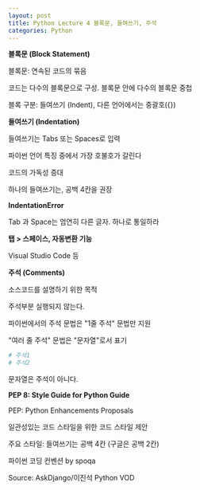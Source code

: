 ```yaml
---
layout: post
title: Python Lecture 4 블록문, 들여쓰기, 주석
categories: Python
---
```


**블록문 (Block Statement)**

블록문: 연속된 코드의 묶음

코드는 다수의 블록문으로 구성. 블록문 안에 다수의 블록문 중첩

블록 구분: 들여쓰기 (Indent), 다른 언어에서는 중괄호({})


**들여쓰기 (Indentation)**

들여쓰기는 Tabs 또는 Spaces로 입력

파이썬 언어 특징 중에서 가장 호불호가 갈린다

코드의 가독성 증대

하나의 들여쓰기는, 공백 4칸을 권장

**IndentationError**

Tab 과 Space는 엄연히 다른 글자. 하나로 통일하라

**탭 > 스페이스, 자동변환 기능**

Visual Studio Code 등

**주석 (Comments)**

소스코드를 설명하기 위한 목적

주석부분 실행되지 않는다.

파이썬에서의 주석 문법은 "1줄 주석" 문법만 지원

"여러 줄 주석" 문법은 "문자열"로서 표기

```python
# 주석1
# 주석2
```

문자열은 주석이 아니다.

**PEP 8: Style Guide for Python Guide**

PEP: Python Enhancements Proposals

일관성있는 코드 스타일을 위한 코드 스타일 제안

주요 스타일: 들여쓰기는 공백 4칸 (구글은 공백 2칸)

파이썬 코딩 컨벤션 by spoqa



Source:  AskDjango/이진석 Python VOD